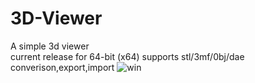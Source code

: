 # 3D-Viewer
A simple 3d viewer \
current release for 64-bit (x64)
supports stl/3mf/0bj/dae converison,export,import
![win](https://github.com/MELS3D/3D-Viewer/assets/110030899/3dcf233b-9e2c-46b7-b337-8dae883df772)
